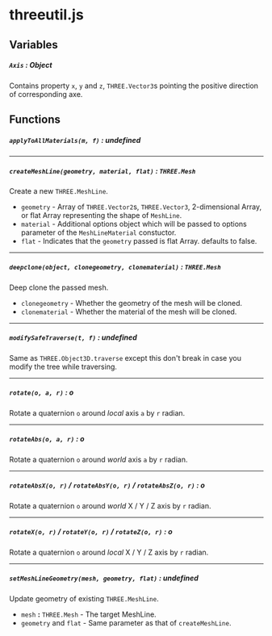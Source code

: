 # threeutil.js
## Variables
##### `Axis` : Object
Contains property `x`, `y` and `z`, `THREE.Vector3`s pointing the positive direction of corresponding axe.
## Functions
##### `applyToAllMaterials(m, f)` : undefined

---
##### `createMeshLine(geometry, material, flat)` : `THREE.Mesh`
Create a new `THREE.MeshLine`.
- `geometry` - Array of `THREE.Vector2`s, `THREE.Vector3`, 2-dimensional Array, or flat Array representing the shape of `MeshLine`.
- `material` - Additional options object which will be passed to options parameter of the `MeshLineMaterial` constuctor.
- `flat` - Indicates that the `geometry` passed is flat Array. defaults to false.

---
##### `deepclone(object, clonegeometry, clonematerial)` : `THREE.Mesh`
Deep clone the passed mesh.
- `clonegeometry` - Whether the geometry of the mesh will be cloned.
- `clonematerial` - Whether the material of the mesh will be cloned.

---
##### `modifySafeTraverse(t, f)` : undefined
Same as `THREE.Object3D.traverse` except this don't break in case you modify the tree while traversing.

---
##### `rotate(o, a, r)` : o
Rotate a quaternion `o` around *local* axis `a` by `r` radian.

---
##### `rotateAbs(o, a, r)` : o
Rotate a quaternion `o` around *world* axis `a` by `r` radian.

---
##### `rotateAbsX(o, r)` / `rotateAbsY(o, r)` / `rotateAbsZ(o, r)` : o
Rotate a quaternion `o` around *world* X / Y / Z axis by `r` radian.

---
##### `rotateX(o, r)` / `rotateY(o, r)` / `rotateZ(o, r)` : o
Rotate a quaternion `o` around *local* X / Y / Z axis by `r` radian.

---
##### `setMeshLineGeometry(mesh, geometry, flat)` : undefined
Update geometry of existing `THREE.MeshLine`.
- `mesh` **:** `THREE.Mesh` - The target MeshLine.
- `geometry` and `flat` - Same parameter as that of `createMeshLine`.
